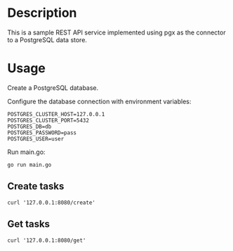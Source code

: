 # Description

This is a sample REST API service implemented using pgx as the connector to a PostgreSQL data store.

# Usage

Create a PostgreSQL database.

Configure the database connection with environment variables:

```text
POSTGRES_CLUSTER_HOST=127.0.0.1
POSTGRES_CLUSTER_PORT=5432
POSTGRES_DB=db
POSTGRES_PASSWORD=pass
POSTGRES_USER=user
```

Run main.go:

```
go run main.go
```

## Create tasks

```
curl '127.0.0.1:8080/create'
```

## Get tasks

```
curl '127.0.0.1:8080/get'
```